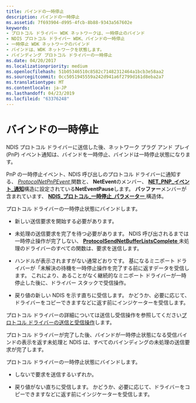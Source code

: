 ```yaml
---
title: バインドの一時停止
description: バインドの一時停止
ms.assetid: 7f693904-d995-4fcb-8b88-9343a567602e
keywords:
- プロトコル ドライバー WDK ネットワークは、一時停止のバインド
- NDIS プロトコル ドライバー WDK、バインドの一時停止
- 一時停止 WDK ネットワークのバインド
- バインドは、WDK ネットワークを状態します。
- バインディング プロトコル ドライバーの一時停止
ms.date: 04/20/2017
ms.localizationpriority: medium
ms.openlocfilehash: 51b05346510c8582c71482312464a1bcb3e58aa2
ms.sourcegitcommit: 0cc5051945559a242d941a6f2799d161d8eba2a7
ms.translationtype: MT
ms.contentlocale: ja-JP
ms.lasthandoff: 04/23/2019
ms.locfileid: "63376248"
---
```

# <a name="pausing-a-binding"></a>バインドの一時停止





NDIS プロトコル ドライバーに送信した後、ネットワーク プラグ アンド プレイ (PnP) イベント通知は、バインドを一時停止、バインドは一時停止状態になります。

PnP の一時停止イベント、NDIS 呼び出しのプロトコル ドライバーに通知する、 [ *ProtocolNetPnPEvent* ](https://msdn.microsoft.com/library/windows/hardware/ff570263)関数と、 **NetEvent**のメンバー、 [ **NET\_PNP\_イベント\_通知**](https://msdn.microsoft.com/library/windows/hardware/ff568752)構造に設定されている**NetEventPause**します。 **バッファー**メンバーが含まれています、 [ **NDIS\_プロトコル\_一時停止\_パラメーター** ](https://msdn.microsoft.com/library/windows/hardware/ff566839)構造体。

プロトコル ドライバーの一時停止状態にバインドします。

-   新しい送信要求を開始する必要があります。

-   未処理の送信要求を完了を待つ必要があります。 NDIS 呼び出されるまでは一時停止操作が完了しない、 [ **ProtocolSendNetBufferListsComplete** ](https://msdn.microsoft.com/library/windows/hardware/ff570268)未処理のドライバーのすべての関数は、要求を送信します。

-   ハンドルが表示されますがない通常どおりです。 基になるミニポート ドライバーが「未解決の待機を一時停止操作を完了する前に返すデータを受信します。 これにより、あることがなく継続的なミニポート ドライバーが一時停止した後に、ドライバー スタックで受信操作。

-   戻り値の新しい NDIS を示す直ちに受信します。 かどうか、必要に応じて、ドライバーをコピーできますなどに返す前にインジケーターを受信します。

プロトコル ドライバーの詳細については送信し受信操作を参照してください[プロトコル ドライバーの送信と受信操作](protocol-driver-send-and-receive-operations.md)します。

プロトコル ドライバーが完了した後、バインドが一時停止状態になる受信バインドの表示を返す未処理と NDIS は、すべてのバインディングの未処理の送信要求が完了します。

プロトコル ドライバーの一時停止状態にバインドします。

-   しないで要求を送信するいずれか。

-   戻り値がない直ちに受信します。 かどうか、必要に応じて、ドライバーをコピーできますなどに返す前にインジケーターを受信します。

 

 





